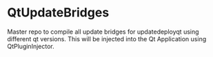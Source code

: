 # QtUpdateBridges
Master repo to compile all update bridges for updatedeployqt using different qt versions. This will be injected into the Qt Application using QtPluginInjector.
